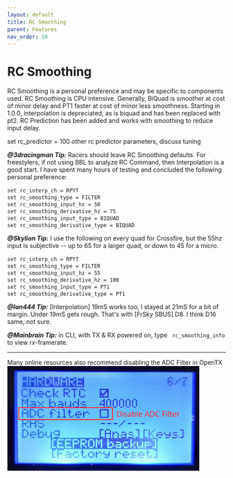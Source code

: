 ```yaml
---
layout: default
title: RC Smoothing
parent: Features
nav_order: 10
---
```


# RC Smoothing

RC Smoothing is a personal preference and may be specific to components used.  RC Smoothing is CPU intensive. Generally, BiQuad is smoother at cost of minor delay and PT1 faster at cost of minor less smoothness.
Starting in 1.0.0, interpolation is depreciated, as is biquad and has been replaced with pt2. RC Prediction has been added and works with smoothing to reduce input delay.

set rc_predictor = 100
other rc predictor parameters, discuss tuning

***@3dracingman Tip:*** Racers should leave RC Smoothing defaults.  For freestylers, if not using BBL to analyze RC Command, then Interpolation is a good start.  I have spent many hours of testing and concluded the following personal preference:
```
set rc_interp_ch = RPYT
set rc_smoothing_type = FILTER
set rc_smoothing_input_hz = 50
set rc_smoothing_derivative_hz = 75
set rc_smoothing_input_type = BIQUAD
set rc_smoothing_derivative_type = BIQUAD
```

***@Skylion Tip:*** I use the following on every quad for Crossfire, but the 55hz input is subjective -- up to 65 for a larger quad, or down to 45 for a micro.
```
set rc_interp_ch = RPYT
set rc_smoothing_type = FILTER
set rc_smoothing_input_hz = 55
set rc_smoothing_derivative_hz = 100
set rc_smoothing_input_type = PT1
set rc_smoothing_derivative_type = PT1
```

***@Ian444 Tip:*** [Interpolation] 19mS works too, I stayed at 21mS for a bit of margin.
Under 19mS gets rough. That's with [FrSky SBUS] D8. I think D16 same, not sure.

***@Mainbrain Tip:*** in CLI, with TX & RX powered on, type ` rc_smoothing_info` to view  rx-framerate.

***

Many online resources also recommend disabling the ADC Filter in OpenTX ![Disable ADC Filter](/assets/images/disable-ADC.png)
